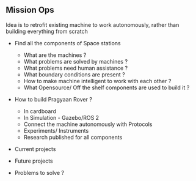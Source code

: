 ## Mission Ops

Idea is to retrofit existing machine to work autonomously, 
rather than building everything from scratch

- Find all the components of Space stations
    - What are the machines ?
    - What problems are solved by machines ?
    - What problems need human assistance ?
    - What boundary conditions are present ?
    - How to make machine intelligent to work with each other ?
    - What Opensource/ Off the shelf components are used to build it ?

- How to build Pragyaan Rover ?
    - In cardboard
    - In Simulation - Gazebo/ROS 2
    - Connect the machine autonomously with Protocols
    - Experiments/ Instruments
    - Research published for all components

- Current projects
- Future projects
- Problems to solve ?